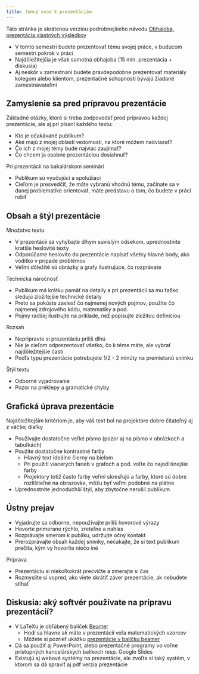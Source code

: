 ```yaml
---
title: Jemný úvod k prezentáciám
---
```


Táto stránka je skrátenou verziou podrobnejšieho návodu [Obhajoba,
prezentácia vlastných výsledkov](./Obhajoba,_prezentácia_vlastných_výsledkov.html)

  - V tomto semestri budete prezentovať tému svojej práce, v budúcom
    semestri pokrok v práci
  - Najdôležitejšia je však samotná obhajoba (15 min. prezentácia +
    diskusia)
  - Aj neskôr v zamestnaní budete pravdepodobne prezentovať 
    materiály kolegom alebo klientom, prezentačné schopnosti bývajú
    žiadané zamestnávateľmi

## Zamyslenie sa pred prípravou prezentácie

Základné otázky, ktoré si treba zodpovedať pred prípravou každej
prezentácie, ale aj pri písaní každého textu:

  - Kto je očakávané publikum?
  - Aké majú z mojej oblasti vedomosti, na ktoré môžem nadviazať?
  - Čo ich z mojej témy bude najviac zaujímať?
  - Čo chcem ja osobne prezentáciou dosiahnuť?

Pri prezentácii na bakalárskom seminári

  - Publikum sú vyučujúci a spolužiaci
  - Cieľom je presvedčiť, že máte vybranú vhodnú tému, začínate sa v
    danej problematike orientovať, máte predstavu o tom, čo budete v
    práci robiť

## Obsah a štýl prezentácie

Množstvo textu

  - V prezentácii sa vyhýbajte dlhým súvislým odsekom, uprednostnite
    kratšie heslovité texty
  - Odporúčame heslovito do prezentácie napísať všetky hlavné body, ako
    vodítko v prípade problémov
  - Veľmi dôležité sú obrázky a grafy ilustrujúce, čo rozprávate

Technická náročnosť

  - Publikum má krátku pamäť na detaily a pri prezentácii sa mu ťažko
    sledujú zložitejšie technické detaily
  - Preto sa pokúste zaviesť čo najmenej nových pojmov, použite čo
    najmenej zdrojového kódu, matematiky a pod.
  - Pojmy radšej ilustrujte na príklade, než popisujte zložitou
    definíciou

Rozsah

  - Nepripravte si prezentáciu príliš dlhú
  - Nie je cieľom odprezentovať všetko, čo k téme máte, ale vybrať
    najdôležitejšie časti
  - Podľa typu prezentácie potrebujete 1/2 - 2 minúty na premietanú
    snímku

Štýl textu

  - Odborné vyjadrovanie
  - Pozor na preklepy a gramatické chyby

## Grafická úprava prezentácie

Najdôležitejším kritériom je, aby váš text bol na projektore dobre
čitateľný aj z väčšej diaľky

  - Používajte dostatočne veľké písmo (pozor aj na písmo v obrázkoch a
    tabuľkách)
  - Použite dostatočne kontrastné farby
      - Hlavný text ideálne čierny na bielom
      - Pri použití viacerých farieb v grafoch a pod. voľte čo
        najodlišnejšie farby
      - Projektory totiž často farby veľmi skresľujú a farby, ktoré sú
        dobre rozlíšiteľné na obrazovke, môžu byť veľmi podobné na
        plátne
  - Uprednostnite jednoduchší štýl, aby zbytočne nerušil publikum

## Ústny prejav

  - Vyjadrujte sa odborne, nepoužívajte príliš hovorové výrazy
  - Hovorte primerane rýchlo, zreteľne a nahlas
  - Rozprávajte smerom k publiku, udržujte očný kontakt
  - Prerozprávajte obsah každej snímky, nečakajte, že si text publikum
    prečíta, kým vy hovoríte niečo iné

Príprava

  - Prezentáciu si niekoľkokrát precvičte a zmerajte si čas
  - Rozmyslite si vopred, ako viete skrátiť záver prezentácie, ak
    nebudete stíhať

## Diskusia: aký softvér používate na prípravu prezentácií?

  - V LaTeXu je obľúbený balíček
    [Beamer](http://en.wikibooks.org/wiki/LaTeX/Presentations)
      - Hodí sa hlavne ak máte v prezentácii veľa matematických vzorcov
      - Môžete si pozrieť ukážku [prezentácie v balíčku beamer](./files/Latex-beamer.zip)
  - Dá sa použiť aj PowerPoint, alebo prezentačné programy vo voľne
    prístupných kancelárskych balíkoch resp. Google Slides
  - Existujú aj webové systémy na prezentácie, ale zvoľte si taký
    systém, v ktorom sa dá spraviť aj pdf verzia prezentácie

